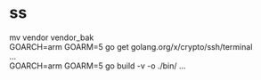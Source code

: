 # ss

mv vendor vendor_bak<br/>
GOARCH=arm GOARM=5 go get golang.org/x/crypto/ssh/terminal<br/>
...<br/>
GOARCH=arm GOARM=5 go build -v -o ./bin/ ...<br/>
